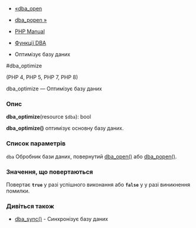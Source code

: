 - [«dba_open](function.dba-open.md)
- [dba_popen »](function.dba-popen.md)

- [PHP Manual](index.md)
- [Функції DBA](ref.dba.md)
- Оптимізує базу даних

#dba_optimize

(PHP 4, PHP 5, PHP 7, PHP 8)

dba_optimize — Оптимізує базу даних

### Опис

**dba_optimize**(resource `$dba`): bool

**dba_optimize()** оптимізує основну базу даних.

### Список параметрів

`dba`
Обробник бази даних, повернутий
[dba_open()](function.dba-open.md) або
[dba_popen()](function.dba-popen.md).

### Значення, що повертаються

Повертає **`true`** у разі успішного виконання або **`false`** у
у разі виникнення помилки.

### Дивіться також

- [dba_sync()](function.dba-sync.md) - Синхронізує базу даних
